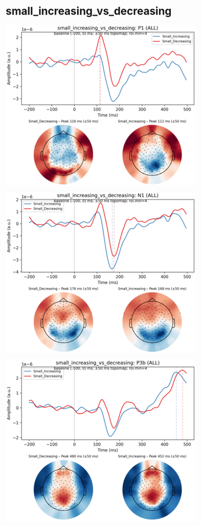 # small_increasing_vs_decreasing

![figure](docs/assets/plots/small_increasing_vs_decreasing/P1.png)

![figure](docs/assets/plots/small_increasing_vs_decreasing/N1.png)

![figure](docs/assets/plots/small_increasing_vs_decreasing/P3b.png)

